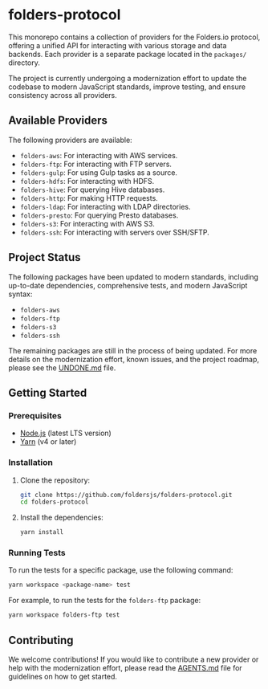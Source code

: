 # folders-protocol

This monorepo contains a collection of providers for the Folders.io protocol, offering a unified API for interacting with various storage and data backends. Each provider is a separate package located in the `packages/` directory.

The project is currently undergoing a modernization effort to update the codebase to modern JavaScript standards, improve testing, and ensure consistency across all providers.

## Available Providers

The following providers are available:

*   `folders-aws`: For interacting with AWS services.
*   `folders-ftp`: For interacting with FTP servers.
*   `folders-gulp`: For using Gulp tasks as a source.
*   `folders-hdfs`: For interacting with HDFS.
*   `folders-hive`: For querying Hive databases.
*   `folders-http`: For making HTTP requests.
*   `folders-ldap`: For interacting with LDAP directories.
*   `folders-presto`: For querying Presto databases.
*   `folders-s3`: For interacting with AWS S3.
*   `folders-ssh`: For interacting with servers over SSH/SFTP.

## Project Status

The following packages have been updated to modern standards, including up-to-date dependencies, comprehensive tests, and modern JavaScript syntax:

*   `folders-aws`
*   `folders-ftp`
*   `folders-s3`
*   `folders-ssh`

The remaining packages are still in the process of being updated. For more details on the modernization effort, known issues, and the project roadmap, please see the [UNDONE.md](UNDONE.md) file.

## Getting Started

### Prerequisites

*   [Node.js](https://nodejs.org/) (latest LTS version)
*   [Yarn](https://yarnpkg.com/) (v4 or later)

### Installation

1.  Clone the repository:
    ```sh
    git clone https://github.com/foldersjs/folders-protocol.git
    cd folders-protocol
    ```

2.  Install the dependencies:
    ```sh
    yarn install
    ```

### Running Tests

To run the tests for a specific package, use the following command:

```sh
yarn workspace <package-name> test
```

For example, to run the tests for the `folders-ftp` package:

```sh
yarn workspace folders-ftp test
```

## Contributing

We welcome contributions! If you would like to contribute a new provider or help with the modernization effort, please read the [AGENTS.md](AGENTS.md) file for guidelines on how to get started.
